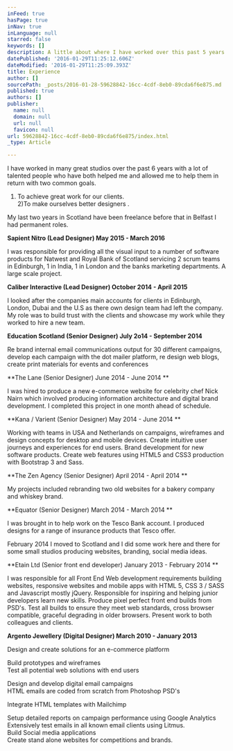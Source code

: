 ```yaml
---
inFeed: true
hasPage: true
inNav: true
inLanguage: null
starred: false
keywords: []
description: A little about where I have worked over this past 5 years
datePublished: '2016-01-29T11:25:12.606Z'
dateModified: '2016-01-29T11:25:09.393Z'
title: Experience
author: []
sourcePath: _posts/2016-01-28-59628842-16cc-4cdf-8eb0-89cda6f6e875.md
published: true
authors: []
publisher:
  name: null
  domain: null
  url: null
  favicon: null
url: 59628842-16cc-4cdf-8eb0-89cda6f6e875/index.html
_type: Article

---
```

I have worked in many great studios over the past 6 years with a lot of talented people who have both helped me and allowed me to help them in return with two common goals.   
1) To achieve great work for our clients.  
2)To make ourselves better designers .

My last two years in Scotland have been freelance before that in Belfast I had permanent roles.

**Sapient Nitro (Lead Designer) May 2015 - March 2016**

I was responsible for providing all the visual input to a number of software products for Natwest and Royal Bank of Scotland servicing 2 scrum teams in Edinburgh, 1 in India, 1 in London and the banks marketing departments. A large scale project.

**Caliber Interactive (Lead Designer) October 2014 - April 2015**

I looked after the companies main accounts for clients in Edinburgh, London, Dubai and the U.S as there own design team had left the company. My role was to build trust with the clients and showcase my work while they worked to hire a new team. 

**Education Scotland (Senior Designer) July 2o14 - September 2014**

Re brand internal email communications output for 30 different campaigns, develop each campaign with the dot mailer platform, re design web blogs, create print materials for events and conferences

**The Lane (Senior Designer) June 2014 - June 2014 **

I was hired to produce a new e-commerce website for celebrity chef Nick Nairn which involved producing information architecture and digital brand development. I completed this project in one month ahead of schedule.

**Kana / Varient (Senior Designer) May 2014 - June 2014 **

Working with teams in USA and Netherlands on campaigns, wireframes and design concepts for desktop and mobile devices. Create intuitive user journeys and experiences for end users. Brand development for new software products. Create web features using  HTML5 and CSS3 production with Bootstrap 3 and Sass.

**The Zen Agency (Senior Designer) April 2014 - April 2014 **

My projects included rebranding two old websites for a bakery company and whiskey brand. 

**Equator (Senior Designer) March 2014 - March 2014 **

I was brought in to help work on the Tesco Bank account. I produced designs for a range of insurance products that Tesco offer. 

February 2014 I moved to Scotland and I did some work here and there for some small studios producing websites, branding, social media ideas.

**Etain Ltd (Senior front end developer) January 2013 - February 2014 **

I was responsible for all Front End Web development requirements building websites, responsive websites and mobile apps with  HTML 5, CSS 3 / SASS and Javascript mostly jQuery. Responsible for inspiring and helping junior developers learn new skills. Produce pixel perfect front end builds from PSD's.  Test all builds to ensure they meet web standards, cross browser compatible, graceful degrading in older browsers. Present work to both colleagues and clients.

**Argento Jewellery (Digital Designer) March 2010 - January 2013**

Design and create solutions for an e-commerce platform
  
Build prototypes and wireframes   
Test all potential web solutions with end users
  
Design and develop digital email campaigns   
HTML emails are coded from scratch from Photoshop PSD's
  
Integrate HTML templates with Mailchimp
  
Setup detailed reports on campaign performance using Google Analytics  
Extensively test emails in all known email clients using Litmus.   
Build Social media applications   
Create stand alone websites for competitions and brands.